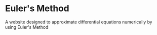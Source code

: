 # Euler's Method
A website designed to approximate differential equations numerically by using Euler's Method
